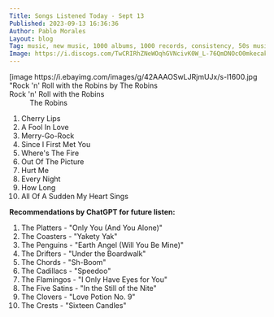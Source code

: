 ```yaml
---
Title: Songs Listened Today - Sept 13
Published: 2023-09-13 16:36:36
Author: Pablo Morales
Layout: blog
Tag: music, new music, 1000 albums, 1000 records, consistency, 50s music
Image: https://i.discogs.com/TwCRIRhZNeWOqhGVNcivK0W_L-76QmDNOcO0mkecakY/rs:fit/g:sm/q:90/h:223/w:226/czM6Ly9kaXNjb2dz/LWRhdGFiYXNlLWlt/YWdlcy9SLTc2NzY0/NTAtMTQ0NjQ5NjQ3/MS01MDQ4LmpwZWc.jpeg
---
```

<article class="athelas pa4 grey">
  <div class="f4 f4-ns lh-copy measure center" markdown="1">
[image https://i.ebayimg.com/images/g/42AAAOSwLJRjmUJx/s-l1600.jpg "Rock 'n' Roll with the Robins by The Robins</"]
<dl class="lh-title pa4 mt0">
  <dt class="f4 b">Rock 'n' Roll with the Robins</dt>
  <dd class="ml0">The Robins</dd>
</dl>

1. Cherry Lips
2. A Fool In Love
3. Merry-Go-Rock
4. Since I First Met You
5. Where's The Fire
6. Out Of The Picture
7. Hurt Me
8. Every Night
9. How Long
10. All Of A Sudden My Heart Sings

**Recommendations by ChatGPT for future listen:**

1. The Platters - "Only You (And You Alone)"
2. The Coasters - "Yakety Yak"
3. The Penguins - "Earth Angel (Will You Be Mine)"
4. The Drifters - "Under the Boardwalk"
5. The Chords - "Sh-Boom"
6. The Cadillacs - "Speedoo"
7. The Flamingos - "I Only Have Eyes for You"
8. The Five Satins - "In the Still of the Nite"
9. The Clovers - "Love Potion No. 9"
10. The Crests - "Sixteen Candles"

  </div>
</article>
